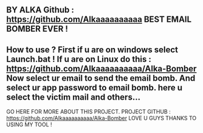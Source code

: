 BY ALKA
Github : https://github.com/Alkaaaaaaaaaa
BEST EMAIL BOMBER EVER !
------------------------
How to use ?
First if u are on windows select Launch.bat !
If u are on Linux do this : https://github.com/Alkaaaaaaaaaa/Alka-Bomber
Now select ur email to send the email bomb.
And select ur app password to email bomb.
here u select the victim mail and others...
------------------------
GO HERE FOR MORE ABOUT THIS PROJECT.
PROJECT GITHUB : https://github.com/Alkaaaaaaaaaa/Alka-Bomber
LOVE U GUYS THANKS TO USING MY TOOL !
